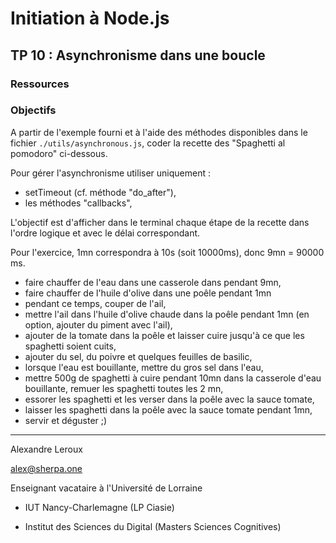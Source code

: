 # Initiation à Node.js

## TP 10 : Asynchronisme dans une boucle

### Ressources

### Objectifs

A partir de l'exemple fourni et à l'aide des méthodes disponibles dans le fichier `./utils/asynchronous.js`, coder la recette des "Spaghetti al pomodoro" ci-dessous.

Pour gérer l'asynchronisme utiliser uniquement :

- setTimeout (cf. méthode "do_after"),
- les méthodes "callbacks",

L'objectif est d'afficher dans le terminal chaque étape de la recette dans l'ordre logique et avec le délai correspondant.

Pour l'exercice, 1mn correspondra à 10s (soit 10000ms), donc 9mn = 90000 ms.

- faire chauffer de l'eau dans une casserole dans pendant 9mn,
- faire chauffer de l'huile d'olive dans une poêle pendant 1mn
- pendant ce temps, couper de l'ail,
- mettre l'ail dans l'huile d'olive chaude dans la poêle pendant 1mn (en option, ajouter du piment avec l'ail),
- ajouter de la tomate dans la poêle et laisser cuire jusqu'à ce que les spaghetti soient cuits,
- ajouter du sel, du poivre et quelques feuilles de basilic,
- lorsque l'eau est bouillante, mettre du gros sel dans l'eau,
- mettre 500g de spaghetti à cuire pendant 10mn dans la casserole d'eau bouillante, remuer les spaghetti toutes les 2 mn,
- essorer les spaghetti et les verser dans la poêle avec la sauce tomate,
- laisser les spaghetti dans la poêle avec la sauce tomate pendant 1mn,
- servir et déguster ;)

---

Alexandre Leroux

alex@sherpa.one

Enseignant vacataire à l'Université de Lorraine

- IUT Nancy-Charlemagne (LP Ciasie)

- Institut des Sciences du Digital (Masters Sciences Cognitives)
